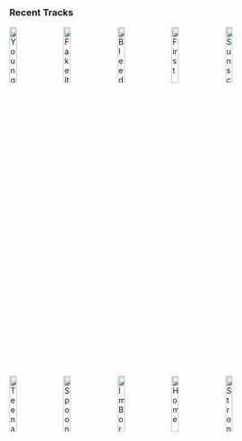 ### Recent Tracks
[<img src='https://lastfm.freetls.fastly.net/i/u/300x300/b824192ae7fe4e056e73eaff0d9298e6.png' width='16%' height='16%' alt='Young Blood'>](https://www.last.fm/music/the%2bnaked%2band%2bfamous/_/young%2bblood)&nbsp;&nbsp;&nbsp;&nbsp;[<img src='https://lastfm.freetls.fastly.net/i/u/300x300/eef801ee78318d8d8cdbc7b56381b94e.png' width='16%' height='16%' alt='Fake It Til You Make It'>](https://www.last.fm/music/dreamers/_/fake%2bit%2btil%2byou%2bmake%2bit)&nbsp;&nbsp;&nbsp;&nbsp;[<img src='https://lastfm.freetls.fastly.net/i/u/300x300/ecae82853b784726c7e2c4e2ba55a4fd.png' width='16%' height='16%' alt='Bleeding Out'>](https://www.last.fm/music/imagine%2bdragons/_/bleeding%2bout)&nbsp;&nbsp;&nbsp;&nbsp;[<img src='https://lastfm.freetls.fastly.net/i/u/300x300/cf384c733af8411cc18430e82dfbc106.png' width='16%' height='16%' alt='First'>](https://www.last.fm/music/cold%2bwar%2bkids/_/first)&nbsp;&nbsp;&nbsp;&nbsp;[<img src='https://lastfm.freetls.fastly.net/i/u/300x300/a0ee4b54e269516ed91d3b9a63e56e74.png' width='16%' height='16%' alt='Sunscreen'>](https://www.last.fm/music/half%2ban%2borange/_/sunscreen)&nbsp;&nbsp;&nbsp;&nbsp;<br>[<img src='https://lastfm.freetls.fastly.net/i/u/300x300/7932b59d491576020b75b37788aa676b.png' width='16%' height='16%' alt='Teenage Blues'>](https://www.last.fm/music/vistas/_/teenage%2bblues)&nbsp;&nbsp;&nbsp;&nbsp;[<img src='https://lastfm.freetls.fastly.net/i/u/300x300/49b45b24de5eed63a45b17f04f8f113d.png' width='16%' height='16%' alt='Spoonful'>](https://www.last.fm/music/grizfolk/_/spoonful)&nbsp;&nbsp;&nbsp;&nbsp;[<img src='https://lastfm.freetls.fastly.net/i/u/300x300/bc2dca805edfac5da918210d4fe93718.png' width='16%' height='16%' alt='Im Born To Run'>](https://www.last.fm/music/american%2bauthors/_/i%2527m%2bborn%2bto%2brun)&nbsp;&nbsp;&nbsp;&nbsp;[<img src='https://lastfm.freetls.fastly.net/i/u/300x300/083be10d379f45b09596bd2325cde680.png' width='16%' height='16%' alt='Home'>](https://www.last.fm/music/phillip%2bphillips/_/home)&nbsp;&nbsp;&nbsp;&nbsp;[<img src='https://lastfm.freetls.fastly.net/i/u/300x300/3b96418b0b1321fc83a25ce14eea0643.png' width='16%' height='16%' alt='Stronger'>](https://www.last.fm/music/kanye%2bwest/_/stronger)&nbsp;&nbsp;&nbsp;&nbsp;<br>